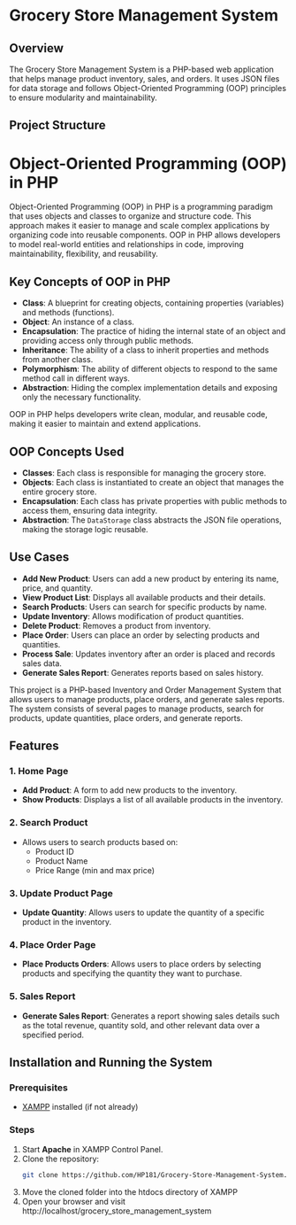 # Grocery Store Management System

## Overview
The Grocery Store Management System is a PHP-based web application that helps manage product inventory, sales, and orders. It uses JSON files for data storage and follows Object-Oriented Programming (OOP) principles to ensure modularity and maintainability.

## Project Structure

# Object-Oriented Programming (OOP) in PHP

Object-Oriented Programming (OOP) in PHP is a programming paradigm that uses objects and classes to organize and structure code. This approach makes it easier to manage and scale complex applications by organizing code into reusable components. OOP in PHP allows developers to model real-world entities and relationships in code, improving maintainability, flexibility, and reusability.

## Key Concepts of OOP in PHP

- **Class**: A blueprint for creating objects, containing properties (variables) and methods (functions).
- **Object**: An instance of a class.
- **Encapsulation**: The practice of hiding the internal state of an object and providing access only through public methods.
- **Inheritance**: The ability of a class to inherit properties and methods from another class.
- **Polymorphism**: The ability of different objects to respond to the same method call in different ways.
- **Abstraction**: Hiding the complex implementation details and exposing only the necessary functionality.

OOP in PHP helps developers write clean, modular, and reusable code, making it easier to maintain and extend applications.

## OOP Concepts Used
- **Classes**: Each class is responsible for managing the grocery store.
- **Objects**: Each class is instantiated to create an object that manages the entire grocery store.
- **Encapsulation**: Each class has private properties with public methods to access them, ensuring data integrity.
- **Abstraction**: The `DataStorage` class abstracts the JSON file operations, making the storage logic reusable.


## Use Cases
- **Add New Product**: Users can add a new product by entering its name, price, and quantity.
- **View Product List**: Displays all available products and their details.
- **Search Products**: Users can search for specific products by name.
- **Update Inventory**: Allows modification of product quantities.
- **Delete Product**: Removes a product from inventory.
- **Place Order**: Users can place an order by selecting products and quantities.
- **Process Sale**: Updates inventory after an order is placed and records sales data.
- **Generate Sales Report**: Generates reports based on sales history.


This project is a PHP-based Inventory and Order Management System that allows users to manage products, place orders, and generate sales reports. The system consists of several pages to manage products, search for products, update quantities, place orders, and generate reports.

## Features

### 1. **Home Page**
   - **Add Product**: A form to add new products to the inventory.
   - **Show Products**: Displays a list of all available products in the inventory.

### 2. **Search Product**
   - Allows users to search products based on:
     - Product ID
     - Product Name
     - Price Range (min and max price)

### 3. **Update Product Page**
   - **Update Quantity**: Allows users to update the quantity of a specific product in the inventory.

### 4. **Place Order Page**
   - **Place Products Orders**: Allows users to place orders by selecting products and specifying the quantity they want to purchase.

### 5. **Sales Report**
   - **Generate Sales Report**: Generates a report showing sales details such as the total revenue, quantity sold, and other relevant data over a specified period.



## Installation and Running the System
### Prerequisites
- [XAMPP](https://www.apachefriends.org/) installed (if not already)

### Steps
1. Start **Apache** in XAMPP Control Panel.
2. Clone the repository:
   ```sh
   git clone https://github.com/HP181/Grocery-Store-Management-System.git
3. Move the cloned folder into the htdocs directory of XAMPP
4. Open your browser and visit
   http://localhost/grocery_store_management_system
